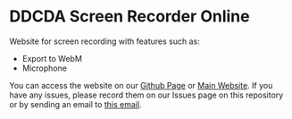 # DDCDA Screen Recorder Online
Website for screen recording with features such as:
- Export to WebM
- Microphone

You can access the website on our [Github Page](https://doakdotcomdotau.github.io/DDCDA-ScreenRecorder/) or [Main Website](https://gc.doak.com.au/screenrecorder).
If you have any issues, please record them on our Issues page on this repository or by sending an email to [this email](mailto:info@gc.doak.com.au).
